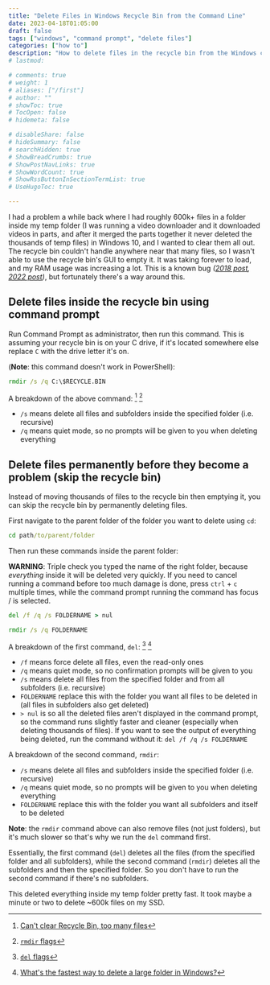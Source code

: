 ```yaml
---
title: "Delete Files in Windows Recycle Bin from the Command Line"
date: 2023-04-18T01:05:00
draft: false
tags: ["windows", "command prompt", "delete files"]
categories: ["how to"]
description: "How to delete files in the recycle bin from the Windows command prompt, and how to quickly and permanently delete thousands of files using the command prompt before it becomes a problem."
# lastmod:

# comments: true
# weight: 1
# aliases: ["/first"]
# author: ""
# showToc: true
# TocOpen: false
# hidemeta: false

# disableShare: false
# hideSummary: false
# searchHidden: true
# ShowBreadCrumbs: true
# ShowPostNavLinks: true
# ShowWordCount: true
# ShowRssButtonInSectionTermList: true
# UseHugoToc: true

---
```


I had a problem a while back where I had roughly 600k+ files in a folder inside my temp folder (I was running a video downloader and it downloaded videos in parts, and after it merged the parts together it never deleted the thousands of temp files) in Windows 10, and I wanted to clear them all out. The recycle bin couldn't handle anywhere near that many files, so I wasn't able to use the recycle bin's GUI to empty it. It was taking forever to load, and my RAM usage was increasing a lot. This is a known bug _([2018 post](https://answers.microsoft.com/en-us/windows/forum/all/recycle-bin-memory-leak-windows-10/06309475-dc70-4acc-8953-4bab7fc472e1), [2022 post](https://answers.microsoft.com/en-us/windows/forum/all/recycle-bin-extreme-memory-usage-resulting-in-os/37e7c09b-21bf-40ad-927c-8d8150fd6b52))_, but fortunately there's a way around this.

## Delete files inside the recycle bin using command prompt

Run Command Prompt as administrator, then run this command. This is assuming your recycle bin is on your C drive, if it's located somewhere else replace `C` with the drive letter it's on.

(**Note**: this command doesn't work in PowerShell):

```cmd
rmdir /s /q C:\$RECYCLE.BIN
```

A breakdown of the above command: [^1] [^2]

- `/s` means delete all files and subfolders inside the specified folder (i.e. recursive)
- `/q` means quiet mode, so no prompts will be given to you when deleting everything

## Delete files permanently before they become a problem (skip the recycle bin)

Instead of moving thousands of files to the recycle bin then emptying it, you can skip the recycle bin by permanently deleting files.

First navigate to the parent folder of the folder you want to delete using `cd`:

```cmd
cd path/to/parent/folder
```

Then run these commands inside the parent folder:

**WARNING**: Triple check you typed the name of the right folder, because _everything_ inside it will be deleted very quickly. If you need to cancel running a command before too much damage is done, press `ctrl` + `c` multiple times, while the command prompt running the command has focus / is selected.

```cmd
del /f /q /s FOLDERNAME > nul
```

```cmd
rmdir /s /q FOLDERNAME
```

A breakdown of the first command, `del`: [^3] [^4]

- `/f` means force delete all files, even the read-only ones
- `/q` means quiet mode, so no confirmation prompts will be given to you
- `/s` means delete all files from the specified folder and from all subfolders (i.e. recursive)
- `FOLDERNAME` replace this with the folder you want all files to be deleted in (all files in subfolders also get deleted)
- `> nul` is so all the deleted files aren't displayed in the command prompt, so the command runs slightly faster and cleaner (especially when deleting thousands of files). If you want to see the output of everything being deleted, run the command without it: `del /f /q /s FOLDERNAME`

A breakdown of the second command, `rmdir`:

- `/s` means delete all files and subfolders inside the specified folder (i.e. recursive)
- `/q` means quiet mode, so no prompts will be given to you when deleting everything
- `FOLDERNAME` replace this with the folder you want all subfolders and itself to be deleted

**Note**: the `rmdir` command above can also remove files (not just folders), but it's much slower so that's why we run the `del` command first.

Essentially, the first command (`del`) deletes all the files (from the specified folder and all subfolders), while the second command (`rmdir`) deletes all the subfolders and then the specified folder. So you don't have to run the second command if there's no subfolders.

This deleted everything inside my temp folder pretty fast. It took maybe a minute or two to delete ~600k files on my SSD.


[^1]: [Can't clear Recycle Bin, too many files](https://superuser.com/questions/1038602/cant-clear-recycle-bin-too-many-files)
[^2]: [`rmdir` flags](https://learn.microsoft.com/en-us/windows-server/administration/windows-commands/rmdir)
[^3]: [`del` flags](https://learn.microsoft.com/en-us/windows-server/administration/windows-commands/del)
[^4]: [What's the fastest way to delete a large folder in Windows?](https://stackoverflow.com/questions/186737/whats-the-fastest-way-to-delete-a-large-folder-in-windows)